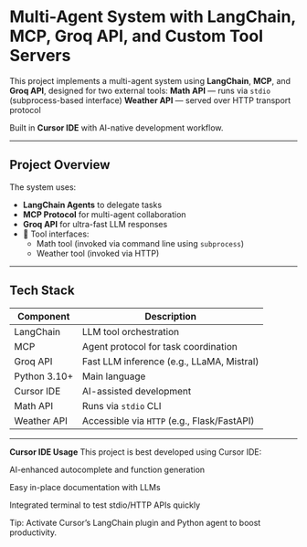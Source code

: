 # Multi-Agent System with LangChain, MCP, Groq API, and Custom Tool Servers

This project implements a multi-agent system using **LangChain**, **MCP**, and **Groq API**, designed for two external tools:
 **Math API** — runs via `stdio` (subprocess-based interface)
 **Weather API** — served over HTTP transport protocol

Built in **Cursor IDE** with AI-native development workflow.

---

##  Project Overview

The system uses:
-  **LangChain Agents** to delegate tasks
-  **MCP Protocol** for multi-agent collaboration
-  **Groq API** for ultra-fast LLM responses
- 🔧 Tool interfaces:
  - Math tool (invoked via command line using `subprocess`)
  - Weather tool (invoked via HTTP)

---

## Tech Stack

| Component     | Description                                   |
|---------------|-----------------------------------------------|
| LangChain     | LLM tool orchestration                        |
| MCP           | Agent protocol for task coordination          |
| Groq API      | Fast LLM inference (e.g., LLaMA, Mistral)     |
| Python 3.10+  | Main language                                 |
| Cursor IDE    | AI-assisted development                       |
| Math API      | Runs via `stdio` CLI                         |
| Weather API   | Accessible via `HTTP` (e.g., Flask/FastAPI)   |

---

**Cursor IDE Usage**
This project is best developed using Cursor IDE:

AI-enhanced autocomplete and function generation

Easy in-place documentation with LLMs

Integrated terminal to test stdio/HTTP APIs quickly

Tip: Activate Cursor’s LangChain plugin and Python agent to boost productivity.

